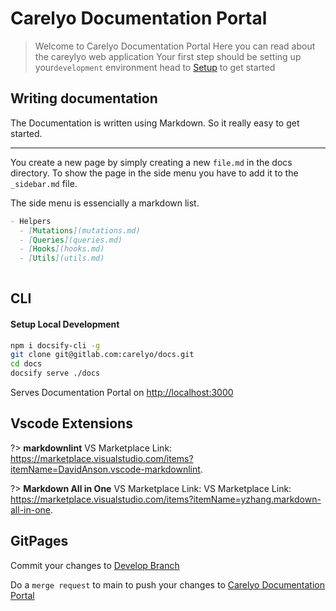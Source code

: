 # Carelyo Documentation Portal

> Welcome to Carelyo Documentation Portal
> Here you can read about the careylyo web application
> Your first step should be setting up your`development` environment head to [Setup](setup.md) to get started

## Writing documentation

The Documentation is written using Markdown. So it really easy to get started.

---
You create a new page by simply creating a new `file.md` in the docs directory.
To show the page in the side menu you have to add it to the `_sidebar.md` file.

The side menu is essencially a markdown list.

```markdown
- Helpers
  - [Mutations](mutations.md)
  - [Queries](queries.md)
  - [Hooks](hooks.md)
  - [Utils](utils.md)
 
```

## CLI

#### Setup Local Development

```bash
npm i docsify-cli -g
git clone git@gitlab.com:carelyo/docs.git
cd docs
docsify serve ./docs
```

Serves Documentation Portal on <http://localhost:3000>

## Vscode Extensions

?> **markdownlint** VS Marketplace Link: <https://marketplace.visualstudio.com/items?itemName=DavidAnson.vscode-markdownlint>.

?> **Markdown All in One** VS Marketplace Link: VS Marketplace Link: <https://marketplace.visualstudio.com/items?itemName=yzhang.markdown-all-in-one>.

## GitPages

Commit your changes to [Develop Branch](https://gitlab.com/carelyo/docs/-/tree/develop/docs)

Do a `merge request` to main to push your changes to [Carelyo Documentation Portal](https://carelyo.gitlab.io/docs/#/)
